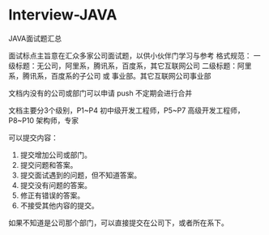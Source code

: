 # Interview-JAVA
JAVA面试题汇总

面试标点主旨意在汇众多家公司面试题，以供小伙伴门学习与参考
格式规范：
一级标题：无公司，阿里系，腾讯系，百度系，其它互联网公司
二级标题：阿里系，腾讯系，百度系的子公司 或 事业部。其它互联网公司事业部

文档内没有的公司或部门可以申请 push 不定期会进行合并

文档主要分3个级别，P1~P4 初中级开发工程师，P5~P7 高级开发工程师，P8~P10 架构师，专家

可以提交内容：

1. 提交增加公司或部门。
2. 提交问题和答案。
3. 提交面试遇到的问题，但不知道答案。
4. 提交没有问题的答案。
5. 修正有错误的答案。
6. 不接受其他内容的提交。

如果不知道是公司那个部门，可以直接提交在公司下，或者所在系下。
